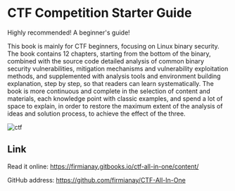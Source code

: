 # CTF Competition Starter Guide

Highly recommended! A beginner's guide!

This book is mainly for CTF beginners, focusing on Linux binary security. The book contains 12 chapters, starting from the bottom of the binary, combined with the source code detailed analysis of common binary security vulnerabilities, mitigation mechanisms and vulnerability exploitation methods, and supplemented with analysis tools and environment building explanation, step by step, so that readers can learn systematically. The book is more continuous and complete in the selection of content and materials, each knowledge point with classic examples, and spend a lot of space to explain, in order to restore the maximum extent of the analysis of ideas and solution process, to achieve the effect of the three.

![ctf](https://github.com/firmianay/CTF-All-In-One/blob/master/book/pwn/book.png)

## Link

Read it online: https://firmianay.gitbooks.io/ctf-all-in-one/content/

GitHub address: https://github.com/firmianay/CTF-All-In-One